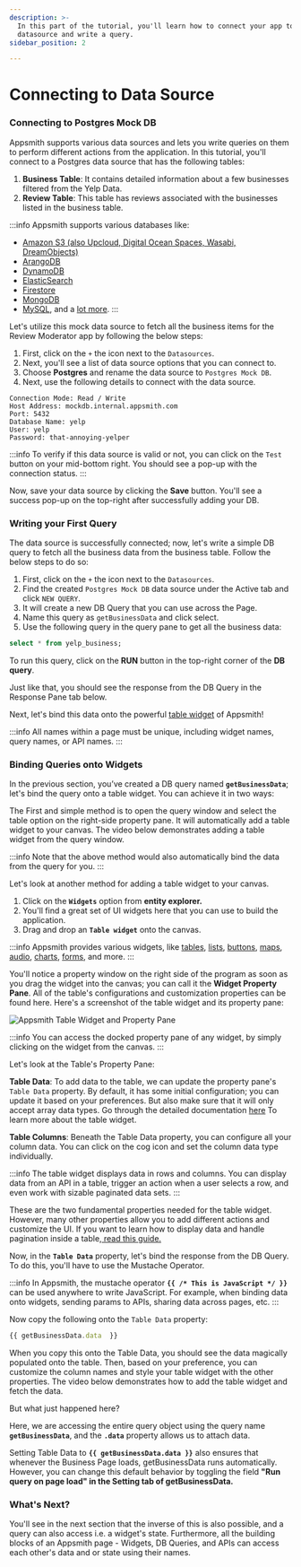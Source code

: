 ```yaml
---
description: >-
  In this part of the tutorial, you'll learn how to connect your app to a
  datasource and write a query.
sidebar_position: 2

---
```


# Connecting to Data Source

### **Connecting to Postgres Mock DB**

Appsmith supports various data sources and lets you write queries on them to perform different actions from the application. In this tutorial, you'll connect to a Postgres data source that has the following tables:

1. **Business Table**: It contains detailed information about a few businesses filtered from the Yelp Data.
2. **Review Table**: This table has reviews associated with the businesses listed in the business table.

:::info
Appsmith supports various databases like:

* [Amazon S3 (also Upcloud, Digital Ocean Spaces, Wasabi, DreamObjects)](/reference/datasources/querying-amazon-s3)
* [ArangoDB](/reference/datasources/querying-arango-db)
* [DynamoDB](/reference/datasources/querying-dynamodb)
* [ElasticSearch](/reference/datasources/querying-elasticsearch)
* [Firestore](/reference/datasources/querying-firestore)
* [MongoDB](/reference/datasources/querying-mongodb/)
* [MySQL](/reference/datasources/querying-mysql), and a [lot more](/reference/datasources/).
:::

Let's utilize this mock data source to fetch all the business items for the Review Moderator app by following the below steps:

<VideoEmbed host="youtube" videoId="ZOSYloiB8ZY" title="Connecting to a Datasource on Appsmith" caption="Connecting to a Datasource on Appsmith"/>

1. First, click on the `+` the icon next to the `Datasources`.
2. Next, you'll see a list of data source options that you can connect to.
3. Choose **Postgres** and rename the data source to `Postgres Mock DB`.
4. Next, use the following details to connect with the data source.

```
Connection Mode: Read / Write
Host Address: mockdb.internal.appsmith.com
Port: 5432
Database Name: yelp
User: yelp
Password: that-annoying-yelper
```

:::info
To verify if this data source is valid or not, you can click on the `Test` button on your mid-bottom right. You should see a pop-up with the connection status.
:::

Now, save your data source by clicking the **Save** button. You'll see a success pop-up on the top-right after successfully adding your DB.

### **Writing your First Query**

The data source is successfully connected; now, let's write a simple DB query to fetch all the business data from the business table. Follow the below steps to do so:

<VideoEmbed host="youtube" videoId="QoyzrOEG5to" title="Running Queries on Appsmith" caption="Running Queries on Appsmith"/>

1. First, click on the `+` the icon next to the `Datasources`.
2. Find the created `Postgres Mock DB` data source under the Active tab and click `NEW QUERY`.
3. It will create a new DB Query that you can use across the Page.
4. Name this query as `getBusinessData` and click select.
5. Use the following query in the query pane to get all the business data:

```sql
select * from yelp_business;
```

To run this query, click on the **RUN** button in the top-right corner of the **DB query**.

Just like that, you should see the response from the DB Query in the Response Pane tab below.

Next, let's bind this data onto the powerful [table widget](/reference/widgets/table/) of Appsmith!

:::info
All names within a page must be unique, including widget names, query names, or API names.
:::

### Binding Queries onto Widgets

In the previous section, you’ve created a DB query named **`getBusinessData`**; let's bind the query onto a table widget. You can achieve it in two ways:

The First and simple method is to open the query window and select the table option on the right-side property pane. It will automatically add a table widget to your canvas. The video below demonstrates adding a table widget from the query window.

<VideoEmbed host="youtube" videoId="XgQ9AsRdLek" title="Adding a table widget from the query window" caption="Adding a table widget from the query window"/>

:::info
Note that the above method would also automatically bind the data from the query for you.
:::

Let's look at another method for adding a table widget to your canvas.

1. Click on the **`Widgets`** option from **entity explorer.**
2. You'll find a great set of UI widgets here that you can use to build the application.
3. Drag and drop an **`Table widget`** onto the canvas.

:::info
Appsmith provides various widgets, like [tables](/reference/widgets/table/), [lists](/reference/widgets/list.md), [buttons](/reference/widgets/button/), [maps](/reference/widgets/maps), [audio](/reference/widgets/audio), [charts](/reference/widgets/chart), [forms](/reference/widgets/form), and more.
:::

You'll notice a property window on the right side of the program as soon as you drag the widget into the canvas; you can call it the **Widget Property Pane**. All of the table's configurations and customization properties can be found here. Here's a screenshot of the table widget and its property pane:

![Appsmith Table Widget and Property Pane](/img/issue_12550_img3.png)

:::info
You can access the docked property pane of any widget, by simply clicking on the widget from the canvas.
:::

Let's look at the Table's Property Pane:

**Table Data**: To add data to the table, we can update the property pane's `Table Data` property. By default, it has some initial configuration; you can update it based on your preferences. But also make sure that it will only accept array data types. Go through the detailed documentation [here](/reference/widgets/table/) To learn more about the table widget.

**Table Columns**: Beneath the Table Data property, you can configure all your column data. You can click on the cog icon and set the column data type individually.

:::info
The table widget displays data in rows and columns. You can display data from an API in a table, trigger an action when a user selects a row, and even work with sizable paginated data sets.
:::

These are the two fundamental properties needed for the table widget. However, many other properties allow you to add different actions and customize the UI. If you want to learn how to display data and handle pagination inside a table,[ read this guide.](/reference/widgets/table#transforming-table-data)

Now, in the **`Table Data`** property, let's bind the response from the DB Query. To do this, you'll have to use the Mustache Operator.

:::info
In Appsmith, the mustache operator **`{{ /* This is JavaScript */ }}`** can be used anywhere to write JavaScript. For example, when binding data onto widgets, sending params to APIs, sharing data across pages, etc.
:::

Now copy the following onto the `Table Data` property:

```javascript
{{ getBusinessData.data  }}
```

When you copy this onto the Table Data, you should see the data magically populated onto the table. Then, based on your preference, you can customize the column names and style your table widget with the other properties. The video below demonstrates how to add the table widget and fetch the data.

<VideoEmbed host="youtube" videoId="Ys1zN2GjNGA" title="Adding a table widget to the canvas" caption="Adding a table widget to the canvas"/>

But what just happened here?

Here, we are accessing the entire query object using the query name **`getBusinessData`**, and the **`.data`** property allows us to attach data.

Setting Table Data to **`{{ getBusinessData.data }}`** also ensures that whenever the Business Page loads, getBusinessData runs automatically. However, you can change this default behavior by toggling the field **"Run query on page load" in the Setting tab of getBusinessData.**

### What's Next?

You'll see in the next section that the inverse of this is also possible, and a query can also access i.e. a widget's state. Furthermore, all the building blocks of an Appsmith page - Widgets, DB Queries, and APIs can access each other's data and or state using their names.
